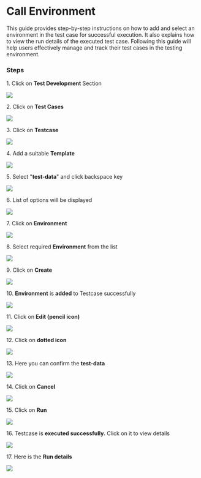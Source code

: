 # Call Environment

This guide provides step-by-step instructions on how to add and select an environment in the test case for successful execution. It also explains how to view the run details of the executed test case. Following this guide will help users effectively manage and track their test cases in the testing environment.


### Steps


1\. Click on **Test Development** Section

![](https://ajeuwbhvhr.cloudimg.io/colony-recorder.s3.amazonaws.com/files/2024-03-19/b1ef3f9c-e5e0-4628-8aa4-729bbc05f5fb/ascreenshot.jpeg?tl_px=0,0&br_px=967,540&force_format=png&width=967&wat_scale=86&wat=1&wat_opacity=0.7&wat_gravity=northwest&wat_url=https://colony-recorder.s3.us-west-1.amazonaws.com/images/watermarks/FB923C_standard.png&wat_pad=-4,203)


2\. Click on **Test Cases**

![](https://ajeuwbhvhr.cloudimg.io/colony-recorder.s3.amazonaws.com/files/2024-03-19/4a38ff0c-90fd-4af1-bcba-bca5c4a9671a/ascreenshot.jpeg?tl_px=0,0&br_px=967,540&force_format=png&width=967&wat_scale=86&wat=1&wat_opacity=0.7&wat_gravity=northwest&wat_url=https://colony-recorder.s3.us-west-1.amazonaws.com/images/watermarks/FB923C_standard.png&wat_pad=148,112)


3\. Click on **Testcase**

![](https://ajeuwbhvhr.cloudimg.io/colony-recorder.s3.amazonaws.com/files/2024-03-19/473b3986-8b7a-4abe-b73b-a214fc968f94/ascreenshot.jpeg?tl_px=197,0&br_px=1164,540&force_format=png&width=967&wat_scale=86&wat=1&wat_opacity=0.7&wat_gravity=northwest&wat_url=https://colony-recorder.s3.us-west-1.amazonaws.com/images/watermarks/FB923C_standard.png&wat_pad=452,196)


4\. Add a suitable **Template**

![](https://ajeuwbhvhr.cloudimg.io/colony-recorder.s3.amazonaws.com/files/2024-03-19/159a0cdf-8b76-4156-a4ce-e3ddcae1431a/ascreenshot.jpeg?tl_px=0,78&br_px=967,619&force_format=png&width=967&wat_scale=86&wat=1&wat_opacity=0.7&wat_gravity=northwest&wat_url=https://colony-recorder.s3.us-west-1.amazonaws.com/images/watermarks/FB923C_standard.png&wat_pad=338,239)


5\. Select "**test-data**" and click backspace key

![](https://ajeuwbhvhr.cloudimg.io/colony-recorder.s3.amazonaws.com/files/2024-03-19/69b896d5-bf5b-4466-8364-f1787038470a/ascreenshot.jpeg?tl_px=0,0&br_px=967,540&force_format=png&width=967&wat_scale=86&wat=1&wat_opacity=0.7&wat_gravity=northwest&wat_url=https://colony-recorder.s3.us-west-1.amazonaws.com/images/watermarks/FB923C_standard.png&wat_pad=371,206)


6\. List of options will be displayed

![](https://ajeuwbhvhr.cloudimg.io/colony-recorder.s3.amazonaws.com/files/2024-03-19/6c8c2b98-7941-4295-bc56-851d32b4999d/ascreenshot.jpeg?tl_px=0,0&br_px=967,540&force_format=png&width=967&wat_scale=86&wat=1&wat_opacity=0.7&wat_gravity=northwest&wat_url=https://colony-recorder.s3.us-west-1.amazonaws.com/images/watermarks/FB923C_standard.png&wat_pad=344,217)


7\. Click on **Environment**

![](https://ajeuwbhvhr.cloudimg.io/colony-recorder.s3.amazonaws.com/files/2024-03-19/b782ae07-01f5-4703-bf3c-3cb4ec6dfb84/ascreenshot.jpeg?tl_px=0,145&br_px=967,686&force_format=png&width=967&wat_scale=86&wat=1&wat_opacity=0.7&wat_gravity=northwest&wat_url=https://colony-recorder.s3.us-west-1.amazonaws.com/images/watermarks/FB923C_standard.png&wat_pad=263,239)


8\. Select required **Environment** from the list

![](https://ajeuwbhvhr.cloudimg.io/colony-recorder.s3.amazonaws.com/files/2024-03-19/0ffe600c-3338-470c-87e7-711b82bbe0fd/ascreenshot.jpeg?tl_px=952,85&br_px=1920,626&force_format=png&width=967&wat_scale=86&wat=1&wat_opacity=0.7&wat_gravity=northwest&wat_url=https://colony-recorder.s3.us-west-1.amazonaws.com/images/watermarks/FB923C_standard.png&wat_pad=556,239)


9\. Click on **Create**

![](https://ajeuwbhvhr.cloudimg.io/colony-recorder.s3.amazonaws.com/files/2024-03-19/8a89fc96-ac59-4e84-960f-b8e740d08a2e/ascreenshot.jpeg?tl_px=952,50&br_px=1920,591&force_format=png&width=967&wat_scale=86&wat=1&wat_opacity=0.7&wat_gravity=northwest&wat_url=https://colony-recorder.s3.us-west-1.amazonaws.com/images/watermarks/FB923C_standard.png&wat_pad=836,239)


10\. **Environment** is **added** to Testcase successfully

![](https://ajeuwbhvhr.cloudimg.io/colony-recorder.s3.amazonaws.com/files/2024-03-19/9af86001-a2fa-4a23-b9a5-9b0fbfed7792/user_cropped_screenshot.jpeg?tl_px=0,29&br_px=967,570&force_format=png&width=967&wat_scale=86&wat=1&wat_opacity=0.7&wat_gravity=northwest&wat_url=https://colony-recorder.s3.us-west-1.amazonaws.com/images/watermarks/FB923C_standard.png&wat_pad=222,239)


11\. Click on **Edit (pencil icon)**

![](https://ajeuwbhvhr.cloudimg.io/colony-recorder.s3.amazonaws.com/files/2024-03-19/aedd0c61-a37f-44be-b767-393c6410e39d/ascreenshot.jpeg?tl_px=952,0&br_px=1920,540&force_format=png&width=967&wat_scale=86&wat=1&wat_opacity=0.7&wat_gravity=northwest&wat_url=https://colony-recorder.s3.us-west-1.amazonaws.com/images/watermarks/FB923C_standard.png&wat_pad=816,229)


12\. Click on **dotted icon**

![](https://ajeuwbhvhr.cloudimg.io/colony-recorder.s3.amazonaws.com/files/2024-03-19/a4382b96-61fc-4009-9d47-9f0fa0041a42/ascreenshot.jpeg?tl_px=952,0&br_px=1920,540&force_format=png&width=967&wat_scale=86&wat=1&wat_opacity=0.7&wat_gravity=northwest&wat_url=https://colony-recorder.s3.us-west-1.amazonaws.com/images/watermarks/FB923C_standard.png&wat_pad=865,227)


13\. Here you can confirm the **test-data**

![](https://ajeuwbhvhr.cloudimg.io/colony-recorder.s3.amazonaws.com/files/2024-03-19/b43f5413-9bf1-4d08-b2ee-db8f7d0ae1ea/ascreenshot.jpeg?tl_px=952,0&br_px=1920,540&force_format=png&width=967&wat_scale=86&wat=1&wat_opacity=0.7&wat_gravity=northwest&wat_url=https://colony-recorder.s3.us-west-1.amazonaws.com/images/watermarks/FB923C_standard.png&wat_pad=551,123)


14\. Click on **Cancel**

![](https://ajeuwbhvhr.cloudimg.io/colony-recorder.s3.amazonaws.com/files/2024-03-19/bd2213e2-58dd-4d17-b49f-e731405be879/ascreenshot.jpeg?tl_px=943,117&br_px=1910,658&force_format=png&width=967&wat_scale=86&wat=1&wat_opacity=0.7&wat_gravity=northwest&wat_url=https://colony-recorder.s3.us-west-1.amazonaws.com/images/watermarks/FB923C_standard.png&wat_pad=452,239)


15\. Click on **Run**

![](https://ajeuwbhvhr.cloudimg.io/colony-recorder.s3.amazonaws.com/files/2024-03-19/045baea5-a53a-4cde-b74a-6676aa206933/user_cropped_screenshot.jpeg?tl_px=952,0&br_px=1920,540&force_format=png&width=967&wat_scale=86&wat=1&wat_opacity=0.7&wat_gravity=northwest&wat_url=https://colony-recorder.s3.us-west-1.amazonaws.com/images/watermarks/FB923C_standard.png&wat_pad=543,3)


16\. Testcase is **executed successfully.** Click on it to view details

![](https://ajeuwbhvhr.cloudimg.io/colony-recorder.s3.amazonaws.com/files/2024-03-19/3ecc6598-463c-4586-887b-8441f1d14d45/ascreenshot.jpeg?tl_px=308,104&br_px=1275,645&force_format=png&width=967&wat_scale=86&wat=1&wat_opacity=0.7&wat_gravity=northwest&wat_url=https://colony-recorder.s3.us-west-1.amazonaws.com/images/watermarks/FB923C_standard.png&wat_pad=452,239)


17\. Here is the **Run details**

![](https://ajeuwbhvhr.cloudimg.io/colony-recorder.s3.amazonaws.com/files/2024-03-19/363b633e-9b68-49fd-aee4-e791dae2bdbf/user_cropped_screenshot.jpeg?tl_px=0,0&br_px=1719,912&force_format=png&width=1120.0&wat=1&wat_opacity=0.7&wat_gravity=northwest&wat_url=https://colony-recorder.s3.us-west-1.amazonaws.com/images/watermarks/FB923C_standard.png&wat_pad=87,108)




